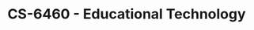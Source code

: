 ---
layout: course
title: CS-6460 - Educational Technology
aliases: EdTech
course_id: CS-6460
permalink: /CS-6460/
avg_difficulty: 2.83
avg_rating: 3.96
avg_workload: 14.19
---